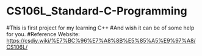 # CS106L_Standard-C-Programming
#This is first project for my learning  C++
#And wish it can be of some help for you.
#Reference Website: https://csdiy.wiki/%E7%BC%96%E7%A8%8B%E5%85%A5%E9%97%A8/CS106L/
